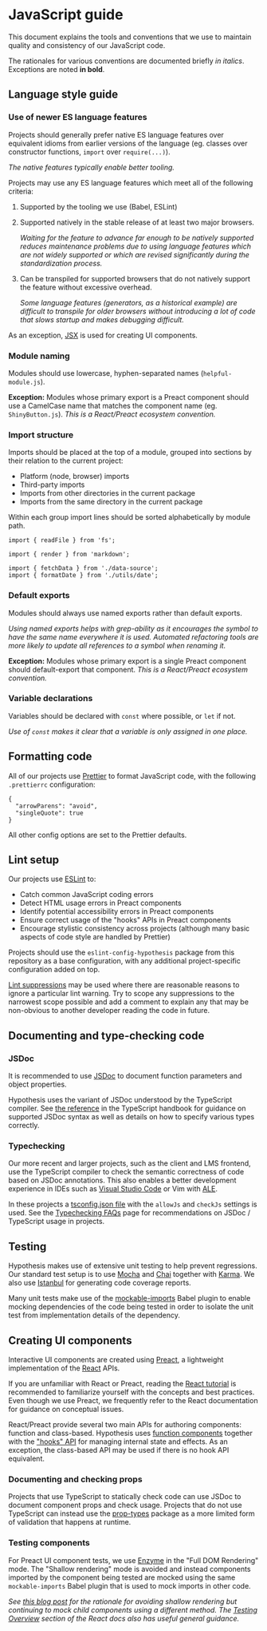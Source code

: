 # JavaScript guide

This document explains the tools and conventions that we use to maintain
quality and consistency of our JavaScript code.

The rationales for various conventions are documented briefly _in italics_.
Exceptions are noted **in bold**.

## Language style guide

### Use of newer ES language features

Projects should generally prefer native ES language features over equivalent
idioms from earlier versions of the language (eg. classes over constructor functions,
`import` over `require(...)`).

_The native features typically enable better tooling._

Projects may use any ES language features which meet all of the following criteria:

1. Supported by the tooling we use (Babel, ESLint)
2. Supported natively in the stable release of at least two major browsers.

   _Waiting for the feature to advance far enough to be natively supported
   reduces maintenance problems due to using language features which are not
   widely supported or which are revised significantly during the standardization
   process._

3. Can be transpiled for supported browsers that do not natively support the
   feature without excessive overhead.

   _Some language features (generators, as a historical example) are difficult
   to transpile for older browsers without introducing a lot of code that
   slows startup and makes debugging difficult._

As an exception, [JSX](https://reactjs.org/docs/introducing-jsx.html) is used for
creating UI components.

### Module naming

Modules should use lowercase, hyphen-separated names (`helpful-module.js`).

**Exception:** Modules whose primary export is a Preact component should use a
CamelCase name that matches the component name (eg. `ShinyButton.js`). _This is a
React/Preact ecosystem convention._

### Import structure

Imports should be placed at the top of a module, grouped into sections by their
relation to the current project:

- Platform (node, browser) imports
- Third-party imports
- Imports from other directories in the current package
- Imports from the same directory in the current package

Within each group import lines should be sorted alphabetically by module path.

```
import { readFile } from 'fs';

import { render } from 'markdown';

import { fetchData } from './data-source';
import { formatDate } from './utils/date';
```

### Default exports

Modules should always use named exports rather than default exports.

_Using named exports helps with grep-ability as it encourages the
symbol to have the same name everywhere it is used. Automated refactoring tools
are more likely to update all references to a symbol when renaming it._

**Exception:** Modules whose primary export is a single Preact component should
default-export that component. _This is a React/Preact ecosystem convention._

### Variable declarations

Variables should be declared with `const` where possible, or `let` if not.

_Use of `const` makes it clear that a variable is only assigned in one place._

## Formatting code

All of our projects use [Prettier](https://prettier.io) to format JavaScript code,
with the following `.prettierrc` configuration:

```
{
  "arrowParens": "avoid",
  "singleQuote": true
}
```

All other config options are set to the Prettier defaults.

## Lint setup

Our projects use [ESLint](https://eslint.org) to:

- Catch common JavaScript coding errors
- Detect HTML usage errors in Preact components
- Identify potential accessibility errors in Preact components
- Ensure correct usage of the "hooks" APIs in Preact components
- Encourage stylistic consistency across projects (although many basic aspects
  of code style are handled by Prettier)

Projects should use the `eslint-config-hypothesis` package from this repository
as a base configuration, with any additional project-specific configuration added
on top.

[Lint suppressions](https://eslint.org/docs/2.13.1/user-guide/configuring#disabling-rules-with-inline-comments)
may be used where there are reasonable reasons to ignore a particular lint warning.
Try to scope any suppressions to the narrowest scope possible and add a comment
to explain any that may be non-obvious to another developer reading the code
in future.

## Documenting and type-checking code

### JSDoc

It is recommended to use [JSDoc](https://jsdoc.app) to document function
parameters and object properties.

Hypothesis uses the variant of JSDoc understood by the TypeScript compiler.
See [the reference](https://www.typescriptlang.org/docs/handbook/type-checking-javascript-files.html)
in the TypeScript handbook for guidance on supported JSDoc syntax as well as
details on how to specify various types correctly.

### Typechecking

Our more recent and larger projects, such as the client and LMS frontend, use the TypeScript compiler to check
the semantic correctness of code based on JSDoc annotations. This also enables a better development experience in IDEs
such as [Visual Studio Code](https://code.visualstudio.com) or Vim with [ALE](https://github.com/dense-analysis/ale).

In these projects a [tsconfig.json file](https://www.typescriptlang.org/docs/handbook/tsconfig-json.html)
with the `allowJs` and `checkJs` settings is used. See the [Typechecking FAQs](typechecking-faqs.md) page for
recommendations on JSDoc / TypeScript usage in projects.

## Testing

Hypothesis makes use of extensive unit testing to help prevent regressions.
Our standard test setup is to use [Mocha](https://mochajs.org) and
[Chai](https://www.chaijs.com) together with [Karma](http://karma-runner.github.io/latest/index.html).
We also use [Istanbul](https://istanbul.js.org) for generating code coverage reports.

Many unit tests make use of the [mockable-imports](https://github.com/robertknight/babel-plugin-mockable-imports)
Babel plugin to enable mocking dependencies of the code being tested in order
to isolate the unit test from implementation details of the dependency.

## Creating UI components

Interactive UI components are created using [Preact](https://preactjs.com), a
lightweight implementation of the [React](https://reactjs.org) APIs.

If you are unfamiliar with React or Preact, reading the [React tutorial](https://reactjs.org/docs/hello-world.html)
is recommended to familiarize yourself with the concepts and best practices.
Even though we use Preact, we frequently refer to the React documentation
for guidance on conceptual issues.

React/Preact provide several two main APIs for authoring components: function
and class-based. Hypothesis uses [function components](https://reactjs.org/docs/components-and-props.html)
together with the ["hooks" API](https://reactjs.org/docs/hooks-intro.html)
for managing internal state and effects. As an exception, the class-based API
may be used if there is no hook API equivalent.

### Documenting and checking props

Projects that use TypeScript to statically check code can use JSDoc to document
component props and check usage. Projects that do not use TypeScript can instead use
the [prop-types](https://reactjs.org/docs/typechecking-with-proptypes.html) package
as a more limited form of validation that happens at runtime.

### Testing components

For Preact UI component tests, we use [Enzyme](https://enzymejs.github.io/enzyme/)
in the "Full DOM Rendering" mode. The "Shallow rendering" mode is avoided
and instead components imported by the component being tested are mocked using
the same `mockable-imports` Babel plugin that is used to mock imports in other code.

_See [this blog post](https://robertknight.me.uk/posts/shallow-rendering-revisited/)
for the rationale for avoiding shallow rendering but continuing to mock child
components using a different method. The [Testing Overview](https://reactjs.org/docs/testing.html)
section of the React docs also has useful general guidance._
